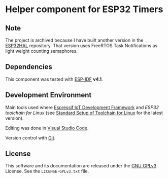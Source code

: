 # Helper component for ESP32 Timers

## Note

The project is archived because I have built another version in the [ESP32HAL](https://github.com/CalinRadoni/ESP32HAL) repository.
That version uses FreeRTOS Task Notifications as light weight counting semaphores.

## Dependencies

This component was tested with [ESP-IDF](https://github.com/espressif/esp-idf) **v4.1**.

## Development Environment

Main tools used where [Espressif IoT Development Framework](https://github.com/espressif/esp-idf) and *ESP32 toolchain for Linux*
(see [Standard Setup of Toolchain for Linux](https://github.com/espressif/esp-idf/blob/master/docs/get-started/linux-setup.rst)
for the latest version).

Editing was done in [Visual Studio Code](https://code.visualstudio.com).

Version control with [Git](https://git-scm.com).

## License

This software and its documentation are released under the [GNU GPLv3](http://www.gnu.org/licenses/gpl-3.0.html) License. See the `LICENSE-GPLv3.txt` file.

